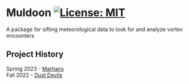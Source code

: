 # Muldoon [![License: MIT](https://img.shields.io/badge/License-MIT-yellow.svg)](https://opensource.org/licenses/MIT)
A package for sifting meteorological data to look for and analyze vortex encounters

## Project History
Spring 2023 - [Martians](https://cs481-ekh.github.io/s23-martians/)  
Fall 2022 - [Dust Devils](https://cs481-ekh.github.io/f22-dust-devils/)
